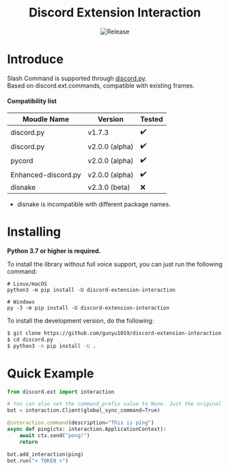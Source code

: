 <h1 align="center">Discord Extension Interaction</h1>
<p align="center">
    <img src="https://img.shields.io/badge/release_version-0.4.8%20beta-0080aa?style=flat" alt="Release" >
</p>

# Introduce
Slash Command is supported through [discord.py](https://github.com/Rapptz/discord.py). <br/>
Based on discord.ext.commands, compatible with existing frames.


#### Compatibility list
<table>
    <thead>
        <tr>
            <th>Moudle Name</th>
            <th>Version</th>
            <th>Tested</th>
        </tr>
    </thead>
    <tbody>
        <tr>
            <td>discord.py</td>
            <td>v1.7.3</td>
            <td>✔️</td>
        </tr>
        <tr>
            <td>discord.py</td>
            <td>v2.0.0 (alpha)</td>
            <td>✔️</td>
        </tr>
        <tr>
            <td>pycord</td>
            <td>v2.0.0 (alpha)</td>
            <td>✔️</td>
        </tr>
        <tr>
            <td>Enhanced-discord.py</td>
            <td>v2.0.0 (alpha)</td>
            <td>✔️</td>
        </tr>
        <tr>
            <td>disnake</td>
            <td>v2.3.0 (beta)</td>
            <td>❌️</td>
        </tr>
    </tbody>
</table>

* disnake is incompatible with different package names.

# Installing
**Python 3.7 or higher is required.**<br/>

To install the library without full voice support, you can just run the following command:
```commandline
# Linux/macOS
python3 -m pip install -U discord-extension-interaction

# Windows
py -3 -m pip install -U discord-extension-interaction
```

To install the development version, do the following:
```bash
$ git clone https://github.com/gunyu1019/discord-extension-interaction
$ cd discord.py
$ python3 -m pip install -U .
```

# Quick Example
```python
from discord.ext import interaction

# You can also set the command_prefix value to None. Just the original framework will not work.
bot = interaction.Client(global_sync_command=True)

@interaction.command(description="This is ping")
async def ping(ctx: interaction.ApplicationContext):
    await ctx.send("pong!")
    return

bot.add_interaction(ping)
bot.run("< TOKEN >")
```